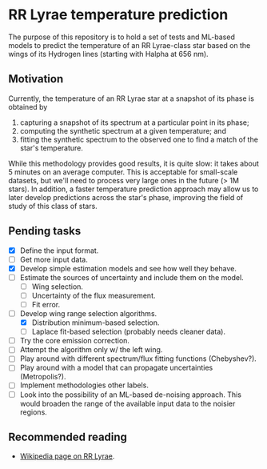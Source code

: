 # RR Lyrae temperature prediction
The purpose of this repository is to hold a set of tests and ML-based models to
predict the temperature of an RR Lyrae-class star based on the wings of its
Hydrogen lines (starting with Halpha at 656 nm).

## Motivation
Currently, the temperature of an RR Lyrae star at a snapshot of its phase
is obtained by
1. capturing a snapshot of its spectrum at a particular point in its
phase;
2. computing the synthetic spectrum at a given temperature; and
3. fitting the synthetic spectrum to the observed one to find a match of the
star's temperature.

While this methodology provides good results, it is quite slow: it takes about 5
minutes on an average computer. This is acceptable for small-scale datasets, but
we'll need to process very large ones in the future (> 1M stars). In addition,
a faster temperature prediction approach may allow us to later develop
predictions across the star's phase, improving the field of study of this class
of stars.

## Pending tasks
* [x] Define the input format.
* [ ] Get more input data.
* [x] Develop simple estimation models and see how well they behave.
* [ ] Estimate the sources of uncertainty and include them on the model.
    * [ ] Wing selection.
    * [ ] Uncertainty of the flux measurement.
    * [ ] Fit error.
* [ ] Develop wing range selection algorithms.
    * [x] Distribution minimum-based selection.
    * [ ] Laplace fit-based selection (probably needs cleaner data).
* [ ] Try the core emission correction.
* [ ] Attempt the algorithm only w/ the left wing.
* [ ] Play around with different spectrum/flux fitting functions (Chebyshev?).
* [ ] Play around with a model that can propagate uncertainties (Metropolis?).
* [ ] Implement methodologies other labels.
* [ ] Look into the possibility of an ML-based de-noising approach. This would
broaden the range of the available input data to the noisier regions.

## Recommended reading
* [Wikipedia page on RR Lyrae](https://en.wikipedia.org/wiki/RR_Lyrae_variable).
